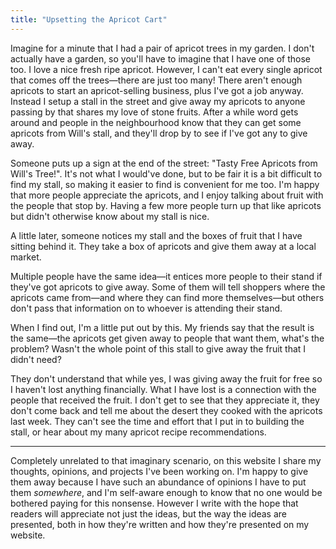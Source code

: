 ```yaml
---
title: "Upsetting the Apricot Cart"
---
```


Imagine for a minute that I had a pair of apricot trees in my garden. I don't actually have a garden, so you'll have to imagine that I have one of those too. I love a nice fresh ripe apricot. However, I can't eat every single apricot that comes off the trees—there are just too many! There aren't enough apricots to start an apricot-selling business, plus I've got a job anyway. Instead I setup a stall in the street and give away my apricots to anyone passing by that shares my love of stone fruits. After a while word gets around and people in the neighbourhood know that they can get some apricots from Will's stall, and they'll drop by to see if I've got any to give away.

Someone puts up a sign at the end of the street: "Tasty Free Apricots from Will's Tree!". It's not what I would've done, but to be fair it is a bit difficult to find my stall, so making it easier to find is convenient for me too. I'm happy that more people appreciate the apricots, and I enjoy talking about fruit with the people that stop by. Having a few more people turn up that like apricots but didn't otherwise know about my stall is nice.

A little later, someone notices my stall and the boxes of fruit that I have sitting behind it. They take a box of apricots and give them away at a local market.

Multiple people have the same idea—it entices more people to their stand if they've got apricots to give away. Some of them will tell shoppers where the apricots came from—and where they can find more themselves—but others don't pass that information on to whoever is attending their stand.

When I find out, I'm a little put out by this. My friends say that the result is the same—the apricots get given away to people that want them, what's the problem? Wasn't the whole point of this stall to give away the fruit that I didn't need?

They don't understand that while yes, I was giving away the fruit for free so I haven't lost anything financially. What I have lost is a connection with the people that received the fruit. I don't get to see that they appreciate it, they don't come back and tell me about the desert they cooked with the apricots last week. They can't see the time and effort that I put in to building the stall, or hear about my many apricot recipe recommendations.

---

Completely unrelated to that imaginary scenario, on this website I share my thoughts, opinions, and projects I've been working on. I'm happy to give them away because I have such an abundance of opinions I have to put them _somewhere_, and I'm self-aware enough to know that no one would be bothered paying for this nonsense. However I write with the hope that readers will appreciate not just the ideas, but the way the ideas are presented, both in how they're written and how they're presented on my website.
